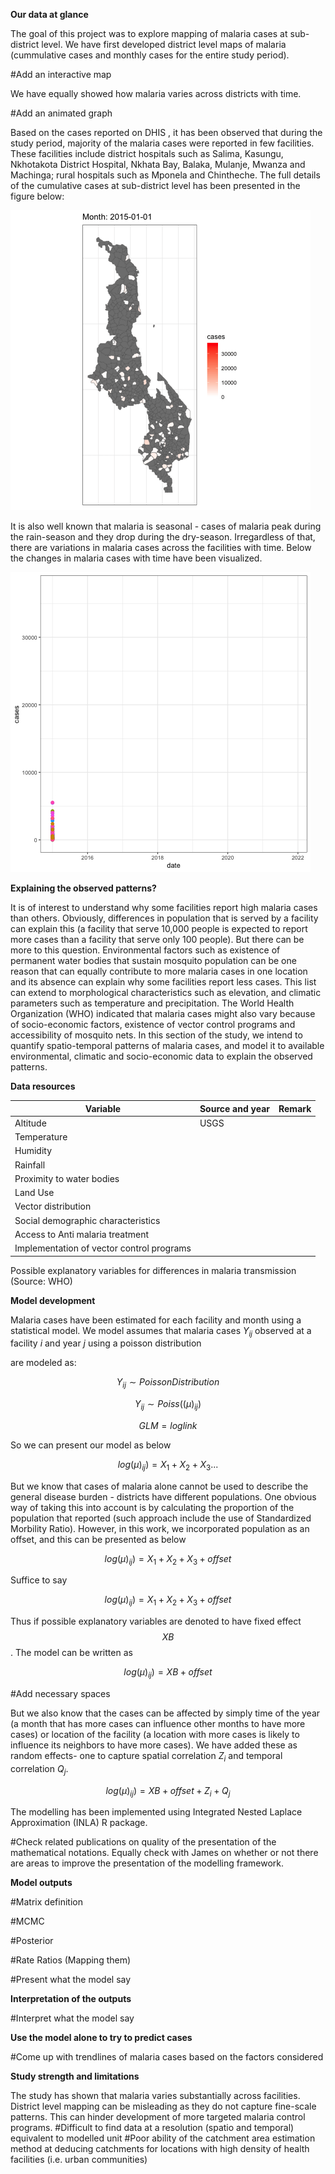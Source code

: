 **Our data at glance**

The goal of this project was to explore mapping of malaria cases at sub-district level. We have first developed district level maps of malaria (cummulative cases and monthly cases for the entire study period).

#Add an interactive map

We have equally showed how malaria varies across districts with time.

#Add an animated graph

Based on the cases reported on DHIS , it has been observed that during the study period, majority of the malaria cases were reported in few facilities. These facilities include district hospitals such as Salima, Kasungu, Nkhotakota District Hospital, Nkhata Bay, Balaka, Mulanje, Mwanza and Machinga; rural hospitals such as Mponela and Chintheche. The full details of the cumulative cases at sub-district level has been presented in the figure below:

![malaria cases during the study period](graphics/cases_Space_time.gif)

It is also well known that malaria is seasonal - cases of malaria peak during the rain-season and they drop during the dry-season. Irregardless of that, there are variations in malaria cases across the facilities with time. Below the changes in malaria cases with time have been visualized.

![](graphics/cases_time.gif)

**Explaining the observed patterns?**

It is of interest to understand why some facilities report high malaria cases than others. Obviously, differences in population that is served by a facility can explain this (a facility that serve 10,000 people is expected to report more cases than a facility that serve only 100 people). But there can be more to this question. Environmental factors such as existence of permanent water bodies that sustain mosquito population can be one reason that can equally contribute to more malaria cases in one location and its absence can explain why some facilities report less cases. This list can extend to morphological characteristics such as elevation, and climatic parameters such as temperature and precipitation. The World Health Organization (WHO) indicated that malaria cases might also vary because of socio-economic factors, existence of vector control programs and accessibility of mosquito nets. In this section of the study, we intend to quantify spatio-temporal patterns of malaria cases, and model it to available environmental, climatic and socio-economic data to explain the observed patterns.

**Data resources**

| Variable                                  | Source and year | Remark |
|-------------------------------------------|-----------------|--------|
| Altitude                                  | USGS            |        |
| Temperature                               |                 |        |
| Humidity                                  |                 |        |
| Rainfall                                  |                 |        |
| Proximity to water bodies                 |                 |        |
| Land Use                                  |                 |        |
| Vector distribution                       |                 |        |
| Social demographic characteristics        |                 |        |
| Access to Anti malaria treatment          |                 |        |
| Implementation of vector control programs |                 |        |

Possible explanatory variables for differences in malaria transmission (Source: WHO)

**Model development**

Malaria cases have been estimated for each facility and month using a statistical model. We model assumes that malaria cases $Y_{ij}$ observed at a facility $i$ and year $j$ using a poisson distribution

are modeled as:

$$
   Y_{ij } {\sim} Poisson Distribution
$$

$$
   Y_{ij } {\sim} Poiss((\mu)_{ij})
$$

$$
   GLM = log link
$$

So we can present our model as below

$$
  log(\mu)_{ij}) = X_1 + X_2 + X_3 ...
$$

But we know that cases of malaria alone cannot be used to describe the general disease burden - districts have different populations. One obvious way of taking this into account is by calculating the proportion of the population that reported (such approach include the use of Standardized Morbility Ratio). However, in this work, we incorporated population as an offset, and this can be presented as below

$$
  log(\mu)_{ij}) = X_1 + X_2 + X_3 + offset
$$

Suffice to say

$$
  log(\mu)_{ij}) = X_1 + X_2 + X_3 + offset
$$

Thus if possible explanatory variables are denoted to have fixed effect $$XB$$. The model can be written as

$$
  log(\mu)_{ij}) = XB + offset
$$

#Add necessary spaces

But we also know that the cases can be affected by simply time of the year (a month that has more cases can influence other months to have more cases) or location of the facility (a location with more cases is likely to influence its neighbors to have more cases). We have added these as random effects- one to capture spatial correlation $Z_i$ and temporal correlation $Q_j$.

$$
  log(\mu)_{ij}) = XB + offset + Z_i + Q_j
$$

The modelling has been implemented using Integrated Nested Laplace Approximation (INLA) R package.

#Check related publications on quality of the presentation of the mathematical notations. Equally check with James on whether or not there are areas to improve the presentation of the modelling framework.

**Model outputs**

#Matrix definition

#MCMC

#Posterior

#Rate Ratios (Mapping them)

#Present what the model say

**Interpretation of the outputs**

#Interpret what the model say

**Use the model alone to try to predict cases**

#Come up with trendlines of malaria cases based on the factors considered

**Study strength and limitations**

The study has shown that malaria varies substantially across facilities. District level mapping can be misleading as they do not capture fine-scale patterns. This can hinder development of more targeted malaria control programs. #Difficult to find data at a resolution (spatio and temporal) equivalent to modelled unit #Poor ability of the catchment area estimation method at deducing catchments for locations with high density of health facilities (i.e. urban communities)
